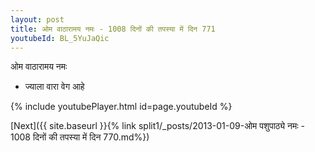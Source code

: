 ```yaml
---
layout: post
title: ओम वाठारामय नमः - 1008 दिनों की तपस्या में दिन 771
youtubeId: BL_5YuJaQic
---
```

 
 
 ओम वाठारामय नमः  
 
 -  ज्याला वारा वेग आहे 
 
  
 
  
 
 
 
 
 
 


{% include youtubePlayer.html id=page.youtubeId %}
 
[Next]({{ site.baseurl }}{% link  split1/_posts/2013-01-09-ओम पशुपाठ्ये नमः - 1008 दिनों की तपस्या में दिन 770.md%})
 
